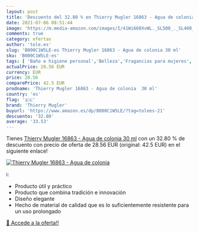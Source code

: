 ```yaml
---
layout: post
title: 'Descuento del 32.80 % en Thierry Mugler 16863 - Agua de colonia  '
date: 2021-07-06 08:51:44
image: 'https://m.media-amazon.com/images/I/41Wi668XvWL._SL500_._SL400_.jpg'
comments: true
category: ofertas
author: 'tole.es'
slug: 'B000C1W5LE-es Thierry Mugler 16863 - Agua de colonia 30 ml'
sku: 'B000C1W5LE-es'
tags: [ 'Baño e higiene personal','Belleza','Fragancias para mujeres','Perfumes y fragancias','agua','colonia','de','thierry mugler', ]
actualPrice: 28.56 EUR
currency: EUR
price: 28.56
comparePrice: 42.5 EUR
prodname: 'Thierry Mugler 16863 - Agua de colonia  30 ml'
country: 'es'
flag: '🇪🇸'
brand: 'Thierry Mugler'
buyurl: 'https://www.amazon.es/dp/B000C1W5LE/?tag=tolees-21'
descuento: '32.80'
average: '33.53'
---
```


Tienes [Thierry Mugler 16863 - Agua de colonia  30 ml](https://www.amazon.es/dp/B000C1W5LE/?tag=tolees-21) con un 32.80 % de descuento con precio de oferta de 28.56 EUR (original: 42.5 EUR) en el siguiente enlace!

[![Thierry Mugler 16863 - Agua de colonia  ](https://m.media-amazon.com/images/I/41Wi668XvWL._SL500_._SL400_.jpg)](https://www.amazon.es/dp/B000C1W5LE/?tag=tolees-21)

ℹ️:

- Producto útil y práctico
- Producto que combina tradición e innovación
- Diseño elegante
- Hecho de material de calidad que es lo suficientemente resistente para un uso prolongado

[🛒 Accede a la oferta!!](https://www.amazon.es/dp/B000C1W5LE/?tag=tolees-21)
